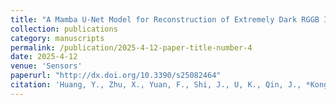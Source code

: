 ```yaml
---
title: "A Mamba U-Net Model for Reconstruction of Extremely Dark RGGB Images"
collection: publications
category: manuscripts
permalink: /publication/2025-4-12-paper-title-number-4
date: 2025-4-12
venue: 'Sensors'
paperurl: "http://dx.doi.org/10.3390/s25082464"
citation: 'Huang, Y., Zhu, X., Yuan, F., Shi, J., U, K., Qin, J., *Kong, X.**, & Peng, Y. (2025). A Mamba U-Net Model for Reconstruction of Extremely Dark RGGB Images. Sensors, 25(8), 2464.'
---
```

